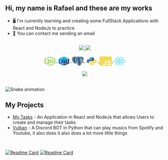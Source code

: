## Hi, my name is Rafael and these are my works

- 🖥️ I'm currently learning and creating some FullStack Applications with React and NodeJs to practice
- 📧 You can contact me sending an email

## 

<div align="center">
  <a href="https://github.com/rafaelsolvargas">
  <img height="180em" src="https://github-readme-stats.vercel.app/api?username=rafaelsolvargas&show_icons=true&theme=github_dark&include_all_commits=true&count_private=true"/>
  <img height="180em" src="https://github-readme-stats.vercel.app/api/top-langs/?username=rafaelsolvargas&layout=compact&langs_count=7&theme=github_dark"/>
</div>
 
<div align="center"><br>
   <div style="display: inline_block">
    <img align="center" alt="Rafael-Node" height="30" width="40" src="https://raw.githubusercontent.com/devicons/devicon/master/icons/nodejs/nodejs-original.svg">
    <img align="center" alt="Rafael-Sequelize" height="30" width="40" src="https://raw.githubusercontent.com/devicons/devicon/master/icons/sequelize/sequelize-original.svg">
     <img align="center" alt="Rafael-Postgres" height="30" width="40" src="https://github.com/devicons/devicon/blob/master/icons/postgresql/postgresql-original.svg">
    <img align="center" alt="Rafael-Python" height="30" width="40" src="https://raw.githubusercontent.com/devicons/devicon/master/icons/python/python-original.svg">
     <img align="center" alt="Rafael-Js" height="30" width="40" src="https://raw.githubusercontent.com/devicons/devicon/master/icons/javascript/javascript-plain.svg">
    <img align="center" alt="Rafael-React" height="30" width="40" src="https://raw.githubusercontent.com/devicons/devicon/master/icons/react/react-original.svg">
     <div>
   <br><a href = "mailto:rafael.s.vargas18@gmail.com"><img src="https://img.shields.io/badge/-Gmail-%23333?style=for-the-badge&logo=gmail&logoColor=white" target="_blank"></a>
  </div>
 </div>
</div>
  
  ##
 ![Snake animation](https://github.com/rafaelsolvargas/rafaelsolvargas/blob/output/github-contribution-grid-snake.svg)

  ## My Projects
  - [My Tasks](https://github.com/RafaelSolVargas/MyTasks) - An Application in React and NodeJs that allows Users to create and manage their tasks
  - [Vulkan](https://github.com/RafaelSolVargas/Vulkan) - A Discord BOT in Python that can play musics from Spotify and Youtube, it also does it also does a lot more little things 
 
<br>
  
 [![Readme Card](https://github-readme-stats.vercel.app/api/pin/?username=rafaelsolvargas&repo=mytasks&theme=github_dark)](https://github.com/rafaelsolvargas/mytasks)
 [![Readme Card](https://github-readme-stats.vercel.app/api/pin/?username=rafaelsolvargas&repo=vulkan&theme=github_dark)](https://github.com/rafaelsolvargas/vulkan)
   
   
 
